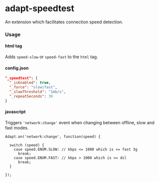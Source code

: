 # adapt-speedtest

An extension which facilitates connection speed detection.

### Usage

#### html tag
Adds ``speed-slow`` or ``speed-fast`` to the ``html`` tag.

#### config.json
```json
"_speedtest": {
  "_isEnabled": true,
  "_force": "slow|fast",
  "_slowThreshold": "1mb/s",
  "_repeatSeconds": 30
}
```

#### javascript
Triggers ``'network:change'`` event when changing between offline, slow and fast modes.
```
Adapt.on('network:change', function(speed) {

  switch (speed) {
    case speed.ENUM.SLOW: // kbps <= 1000 which is <= fast 3g
      break;
    case speed.ENUM.FAST: // kbps > 1000 which is >= dsl
      break;
  }

});
```
